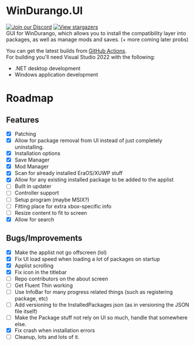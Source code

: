 # WinDurango.UI
[![Join our Discord](https://img.shields.io/discord/1280176159010848790?color=2c9510&label=WinDurango%20Discord&logo=Discord&logoColor=white)](https://discord.gg/mHN2BgH7MR)
[![View stargazers](https://img.shields.io/github/stars/WinDurango-project/WinDurango.UI)](https://github.com/WinDurango-project/WinDurango.UI/stargazers)   
GUI for WinDurango, which allows you to install the compatibility layer into packages, as well as manage mods and saves. (+ more coming later probs)

You can get the latest builds from [GitHub Actions](https://github.com/WinDurango/WinDurango.UI/actions).   
For building you'll need Visual Studio 2022 with the following:
- .NET desktop development
- Windows application development

# Roadmap

## Features
 - [X] Patching
 - [X] Allow for package removal from UI instead of just completely uninstalling.
 - [X] Installation options
 - [X] Save Manager
 - [X] Mod Manager
 - [X] Scan for already installed EraOS/XUWP stuff
 - [X] Allow for any existing installed package to be added to the applist
 - [ ] Built in updater 
 - [ ] Controller support 
 - [ ] Setup program (maybe MSIX?)
 - [ ] Fitting place for extra xbox-specific info
 - [ ] Resize content to fit to screen
 - [X] Allow for search

## Bugs/Improvements
 - [X] Make the applist not go offscreen (lol)
 - [X] Fix UI load speed when loading a lot of packages on startup
 - [X] Applist scrolling
 - [X] Fix icon in the titlebar
 - [ ] Repo contributors on the about screen
 - [ ] Get Fluent Thin working
 - [ ] Use InfoBar for many progress related things (such as registering package, etc) 
 - [ ] Add versioning to the InstalledPackages json (as in versioning the JSON file itself)
 - [ ] Make the Package stuff not rely on UI so much, handle that somewhere else.
 - [X] Fix crash when installation errors
 - [ ] Cleanup, lots and lots of it.

